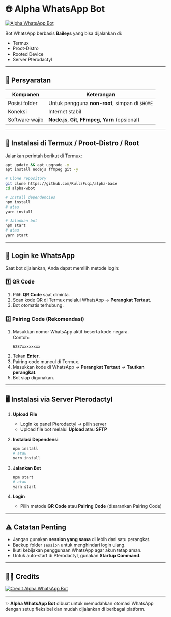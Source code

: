 # 🌐 Alpha WhatsApp Bot

[![Alpha WhatsApp Bot](https://t1.pixhost.to/thumbs/7856/630663339_e17d9838-d48b-4853-a15f-8439a0e5f4ed.jpg)](https://pixhost.to/show/7856/630663339_e17d9838-d48b-4853-a15f-8439a0e5f4ed.jpg)

Bot WhatsApp berbasis **Baileys** yang bisa dijalankan di:
- Termux
- Proot-Distro
- Rooted Device
- Server Pterodactyl

---

## 📌 Persyaratan

| Komponen | Keterangan |
|----------|------------|
| Posisi folder | Untuk pengguna **non-root**, simpan di `$HOME` |
| Koneksi | Internet stabil |
| Software wajib | **Node.js**, **Git**, **FFmpeg**, **Yarn** (opsional) |

---

## 🚀 Instalasi di Termux / Proot-Distro / Root

Jalankan perintah berikut di Termux:

```bash
apt update && apt upgrade -y
apt install nodejs ffmpeg git -y

# Clone repository
git clone https://github.com/RullzFuqi/alpha-base
cd alpha-wbot

# Install dependencies
npm install
# atau
yarn install

# Jalankan bot
npm start
# atau
yarn start
```

---

## 🔑 Login ke WhatsApp

Saat bot dijalankan, Anda dapat memilih metode login:

### 1️⃣ QR Code
1. Pilih **QR Code** saat diminta.
2. Scan kode QR di Termux melalui WhatsApp → **Perangkat Tertaut**.
3. Bot otomatis terhubung.

### 2️⃣ Pairing Code (**Rekomendasi**)
1. Masukkan nomor WhatsApp aktif beserta kode negara.  
   Contoh:  
   ```
   6287xxxxxxxx
   ```
2. Tekan **Enter**.  
3. Pairing code muncul di Termux.  
4. Masukkan kode di WhatsApp → **Perangkat Tertaut** → **Tautkan perangkat**.  
5. Bot siap digunakan.

---

## 🖥️ Instalasi via Server Pterodactyl

1. **Upload File**
   - Login ke panel Pterodactyl → pilih server
   - Upload file bot melalui **Upload** atau **SFTP**

2. **Instalasi Dependensi**
   ```bash
   npm install
   # atau
   yarn install
   ```

3. **Jalankan Bot**
   ```bash
   npm start
   # atau
   yarn start
   ```

4. **Login**
   - Pilih metode **QR Code** atau **Pairing Code** (disarankan Pairing Code)

---

## ⚠️ Catatan Penting

- Jangan gunakan **session yang sama** di lebih dari satu perangkat.
- Backup folder `session` untuk menghindari login ulang.
- Ikuti kebijakan penggunaan WhatsApp agar akun tetap aman.
- Untuk auto-start di Pterodactyl, gunakan **Startup Command**.

---

## 👨‍💻 Credits

[![Credit Alpha WhatsApp Bot](https://t1.pixhost.to/thumbs/7856/630663340_makanya-dibaca-dongo_.jpg)](https://pixhost.to/show/7856/630663340_makanya-dibaca-dongo_.jpg)

---

✨ **Alpha WhatsApp Bot** dibuat untuk memudahkan otomasi WhatsApp dengan setup fleksibel dan mudah dijalankan di berbagai platform.
